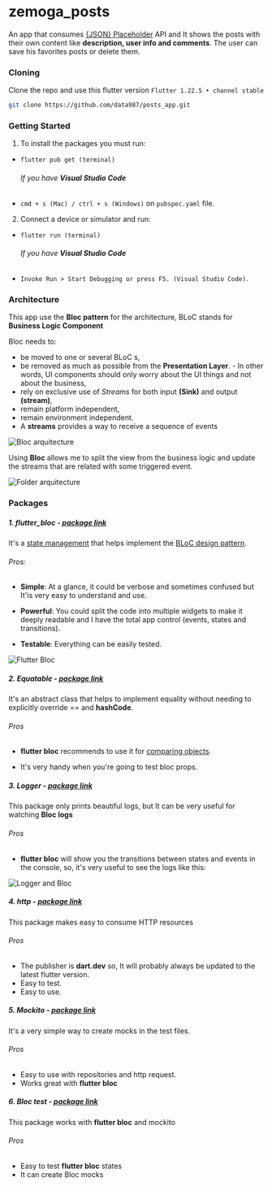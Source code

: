 # zemoga_posts

An app that consumes [{JSON} Placeholder](https://jsonplaceholder.typicode.com/) API and It shows the posts with their own content like **description, user info and comments**. The user can save his favorites posts or delete them.

### Cloning

Clone the repo and use this flutter version `Flutter 1.22.5 • channel stable`

```sh
git clone https://github.com/data987/posts_app.git
```

### Getting Started

1. To install the packages you must run:

- `flutter pub get (terminal)`

  ###### If you have **Visual Studio Code**

- `cmd + s (Mac) / ctrl + s (Windows)` on `pubspec.yaml` file.

2. Connect a device or simulator and run:

- `flutter run (terminal)`

  ###### If you have **Visual Studio Code**

- `Invoke Run > Start Debugging or press F5. (Visual Studio Code)`.

### Architecture

This app use the **Bloc pattern** for the architecture, BLoC stands for **Business Logic Component**

Bloc needs to:

- be moved to one or several BLoC s,
- be removed as much as possible from the **Presentation Layer**. - In other words, UI components should only worry about the UI things and not about the business,
- rely on exclusive use of _Streams_ for both input **(Sink)** and output **(stream)**,
- remain platform independent,
- remain environment independent.
- A **streams** provides a way to receive a sequence of events

![Bloc arquitecture](/assets/images/bloc_pattern.jpg)

Using **Bloc** allows me to split the view from the business logic and update the streams that are related with some triggered event.

![Folder arquitecture](/assets/images/folder_files.png)

### Packages

##### 1. flutter_bloc - [package link](https://pub.dev/packages/flutter_bloc)

It's a [state management](https://bloclibrary.dev) that helps implement the [BLoC design pattern](https://www.didierboelens.com/2018/08/reactive-programming-streams-bloc/).

###### Pros:

- **Simple**: At a glance, it could be verbose and sometimes confused but It'is very easy to understand and use.

- **Powerful**: You could split the code into multiple widgets to make it deeply readable and I have the total app control (events, states and transitions).

- **Testable**: Everything can be easily tested.

![Flutter Bloc](/assets/images/flutter_bloc.jpg)

##### 2. Equatable - [package link](https://pub.dev/packages/equatable)

It's an abstract class that helps to implement equality without needing to explicitly override == and **hashCode**.

###### Pros

- **flutter bloc** recommends to use it for [comparing objects](https://www.youtube.com/watch?v=s6xGDPWlWU4).

- It's very handy when you're going to test bloc props.

##### 3. Logger - [package link](https://pub.dev/packages/logger)

This package only prints beautiful logs, but It can be very useful for watching **Bloc logs**

###### Pros

- **flutter bloc** will show you the transitions between states and events in the console, so, it's very useful to see the logs like this:

![Logger and Bloc](assets/images/logger_bloc.gif)

##### 4. http - [package link](https://pub.dev/packages/http)

This package makes easy to consume HTTP resources

###### Pros

- The publisher is **dart.dev** so, It will probably always be updated to the latest flutter version.
- Easy to test.
- Easy to use.

##### 5. Mockito - [package link](https://pub.dev/packages/mockito)

It's a very simple way to create mocks in the test files.

###### Pros

- Easy to use with repositories and http request.
- Works great with **flutter bloc**

##### 6. Bloc test - [package link](https://pub.dev/packages/mockito)

This package works with **flutter bloc** and mockito

###### Pros

- Easy to test **flutter bloc** states
- It can create Bloc mocks
